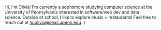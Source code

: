 Hi, I'm Olivia! 
I'm currently a sophomore studying computer science at the University of Pennsylvania interested in software/web dev and data science. Outside of school, I like to explore music + restaurants! Feel free to reach out at [huolivia@seas.upenn.edu](huolivia@seas.upenn.edu) :)

<!--
**olivianhu/olivianhu** is a ✨ _special_ ✨ repository because its `README.md` (this file) appears on your GitHub profile.

Here are some ideas to get you started:

- 🔭 I’m currently working on ...
- 🌱 I’m currently learning ...
- 👯 I’m looking to collaborate on ...
- 🤔 I’m looking for help with ...
- 💬 Ask me about ...
- 📫 How to reach me: ...
- 😄 Pronouns: ...
- ⚡ Fun fact: ...
-->
